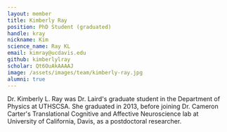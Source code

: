 ```yaml
---
layout: member
title: Kimberly Ray
position: PhD Student (graduated)
handle: kray
nickname: Kim
science_name: Ray KL
email: kimray@ucdavis.edu
github: kimberlylray
scholar: Qt6OuAkAAAAJ
image: /assets/images/team/kimberly-ray.jpg
alumni: true
---
```


Dr. Kimberly L. Ray was Dr. Laird's graduate student in the Department of Physics at UTHSCSA. She graduated in 2013, before joining Dr. Cameron Carter's Translational Cognitive and Affective Neuroscience lab at University of California, Davis, as a postdoctoral researcher.
